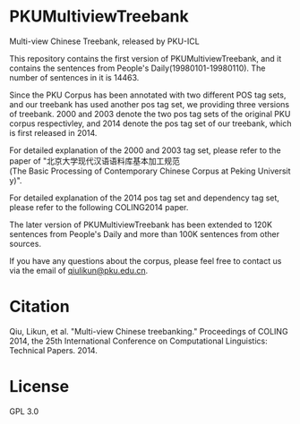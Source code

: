 # PKUMultiviewTreebank
Multi-view Chinese Treebank, released by PKU-ICL

This repository contains the first version of PKUMultiviewTreebank, and it contains the sentences from People's Daily(19980101-19980110). The number of sentences in it is 14463.

Since the PKU Corpus has been annotated with two different POS tag sets, and our treebank has used another pos tag set, we providing three versions of treebank. 2000 and 2003 denote the two pos tag sets of the original PKU corpus respectivley, and 2014 denote the pos tag set of our treebank, which is first released in 2014.

For detailed explanation of the 2000 and 2003 tag set, please refer to the paper of "北京大学现代汉语语料库基本加工规范(The Basic Processing of Contemporary Chinese Corpus at Peking University)". 

For detailed explanation of the 2014 pos tag set and dependency tag set, please refer to the following COLING2014 paper.

The later version of PKUMultiviewTreebank has been extended to 120K sentences from People's Daily and more than 100K sentences from other sources.

If you have any questions about the corpus, please feel free to contact us via the email of qiulikun@pku.edu.cn.

# Citation
Qiu, Likun, et al. "Multi-view Chinese treebanking." Proceedings of COLING 2014, the 25th International Conference on Computational Linguistics: Technical Papers. 2014.

# License
GPL 3.0
